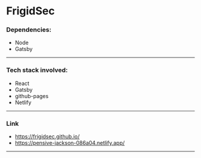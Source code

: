 
# FrigidSec

### Dependencies: 

* Node
* Gatsby

***

### Tech stack involved:

* React
* Gatsby
* github-pages
* Netlify

*** 

### Link

* https://frigidsec.github.io/
* https://pensive-jackson-086a04.netlify.app/

***
